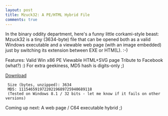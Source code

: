 ```yaml
---
layout: post
title: Mzuck32: A PE/HTML Hybrid File
comments: true
---
```



In the binary oddity department, here's a funny little corkami-style beast: Mzuck32 is a tiny (3634-byte) file that 
can be opened both as a valid Windows executable and a viewable web page (with an image embedded) just by switching its extension between EXE or HTM(L). :-)   

Features:
     Valid Win x86 PE
     Viewable HTML+SVG page
     Tribute to Facebook (what?) :) 
     For extra geekiness, MD5 hash is digits-only ;)
     
<A href=http://trax.x10.mx/mzuck32.zip>Download</A>

     Size (bytes, unzipped): 3634
     MD5: 11154659197220219689725940689118
     (Tested on Windows 8.1 / 32 bits - let me know if it fails on other versions)
     
Coming up next: A web page / C64 executable hybrid ;)
